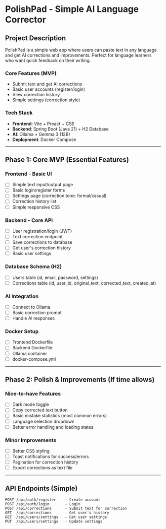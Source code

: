 # PolishPad - Simple AI Language Corrector

## Project Description

PolishPad is a simple web app where users can paste text in any language and get AI corrections and improvements. Perfect for language learners who want quick feedback on their writing.

### Core Features (MVP)
- Submit text and get AI corrections
- Basic user accounts (register/login)
- View correction history
- Simple settings (correction style)

### Tech Stack
- **Frontend**: Vite + Preact + CSS
- **Backend**: Spring Boot (Java 21) + H2 Database
- **AI**: Ollama + Gemma 3 (12B)
- **Deployment**: Docker Compose

---

## Phase 1: Core MVP (Essential Features)

### Frontend - Basic UI
- [ ] Simple text input/output page
- [ ] Basic login/register forms
- [ ] Settings page (correction tone: formal/casual)
- [ ] Correction history list
- [ ] Simple responsive CSS

### Backend - Core API
- [ ] User registration/login (JWT)
- [ ] Text correction endpoint
- [ ] Save corrections to database
- [ ] Get user's correction history
- [ ] Basic user settings

### Database Schema (H2)
- [ ] Users table (id, email, password, settings)
- [ ] Corrections table (id, user_id, original_text, corrected_text, created_at)

### AI Integration
- [ ] Connect to Ollama
- [ ] Basic correction prompt
- [ ] Handle AI responses

### Docker Setup
- [ ] Frontend Dockerfile
- [ ] Backend Dockerfile  
- [ ] Ollama container
- [ ] docker-compose.yml

---

## Phase 2: Polish & Improvements (If time allows)

### Nice-to-have Features
- [ ] Dark mode toggle
- [ ] Copy corrected text button
- [ ] Basic mistake statistics (most common errors)
- [ ] Language selection dropdown
- [ ] Better error handling and loading states

### Minor Improvements
- [ ] Better CSS styling
- [ ] Toast notifications for success/errors
- [ ] Pagination for correction history
- [ ] Export corrections as text file

---

## API Endpoints (Simple)

```
POST /api/auth/register    - Create account
POST /api/auth/login       - Login
POST /api/corrections      - Submit text for correction
GET  /api/corrections      - Get user's history
GET  /api/users/settings   - Get user settings
PUT  /api/users/settings   - Update settings
```